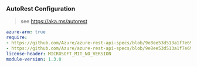 ### AutoRest Configuration

> see https://aka.ms/autorest

``` yaml
azure-arm: true
require:
- https://github.com/Azure/azure-rest-api-specs/blob/9e8ee53d513a1f7e698bba19dcaf1d376da00b95/specification/datafactory/resource-manager/readme.md
- https://github.com/Azure/azure-rest-api-specs/blob/9e8ee53d513a1f7e698bba19dcaf1d376da00b95/specification/datafactory/resource-manager/readme.go.md
license-header: MICROSOFT_MIT_NO_VERSION
module-version: 1.3.0

```
